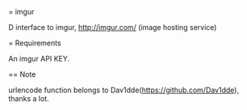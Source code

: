 
= imgur

D interface to imgur, http://imgur.com/ (image hosting service)

= Requirements

An imgur API KEY.

== Note

urlencode function belongs to Dav1dde(https://github.com/Dav1dde), thanks a lot.